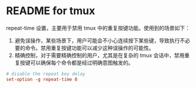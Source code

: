 # README for tmux

repeat-time 设置，主要用于禁用 tmux 中的重复按键功能。使用到的场景如下：

1. 避免误操作，某些场景下，用户可能会不小心连续按下某些键，导致执行不必要的命令。禁用重复按键功能可以减少这种误操作的可能性。
2. 精确控制，对于需要精确控制的用户，尤其是在复杂的 tmux 会话中，禁用重复按键可以确保每个命令都是经过明确意图触发的。

```conf
# disable the repeat key delay
set-option -g repeat-time 0
```
